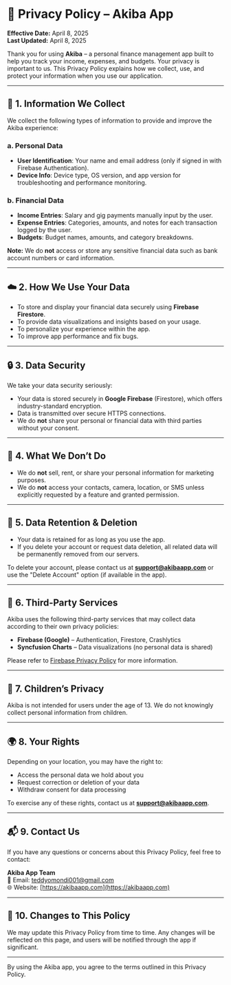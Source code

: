 # 📄 Privacy Policy – Akiba App

**Effective Date:** April 8, 2025  
**Last Updated:** April 8, 2025

Thank you for using **Akiba** – a personal finance management app built to help you track your income, expenses, and budgets. Your privacy is important to us. This Privacy Policy explains how we collect, use, and protect your information when you use our application.

---

## 🔐 1. Information We Collect

We collect the following types of information to provide and improve the Akiba experience:

### a. **Personal Data**
- **User Identification**: Your name and email address (only if signed in with Firebase Authentication).
- **Device Info**: Device type, OS version, and app version for troubleshooting and performance monitoring.

### b. **Financial Data**
- **Income Entries**: Salary and gig payments manually input by the user.
- **Expense Entries**: Categories, amounts, and notes for each transaction logged by the user.
- **Budgets**: Budget names, amounts, and category breakdowns.
  
**Note:** We do **not** access or store any sensitive financial data such as bank account numbers or card information.

---

## ☁️ 2. How We Use Your Data

- To store and display your financial data securely using **Firebase Firestore**.
- To provide data visualizations and insights based on your usage.
- To personalize your experience within the app.
- To improve app performance and fix bugs.

---

## 🔒 3. Data Security

We take your data security seriously:

- Your data is stored securely in **Google Firebase** (Firestore), which offers industry-standard encryption.
- Data is transmitted over secure HTTPS connections.
- We do **not** share your personal or financial data with third parties without your consent.

---

## 🚫 4. What We Don’t Do

- We do **not** sell, rent, or share your personal information for marketing purposes.
- We do **not** access your contacts, camera, location, or SMS unless explicitly requested by a feature and granted permission.

---

## 🧽 5. Data Retention & Deletion

- Your data is retained for as long as you use the app.
- If you delete your account or request data deletion, all related data will be permanently removed from our servers.

To delete your account, please contact us at **support@akibaapp.com** or use the "Delete Account" option (if available in the app).

---

## 📍 6. Third-Party Services

Akiba uses the following third-party services that may collect data according to their own privacy policies:

- **Firebase (Google)** – Authentication, Firestore, Crashlytics
- **Syncfusion Charts** – Data visualizations (no personal data is shared)

Please refer to [Firebase Privacy Policy](https://firebase.google.com/support/privacy) for more information.

---

## 👶 7. Children’s Privacy

Akiba is not intended for users under the age of 13. We do not knowingly collect personal information from children.

---

## 🌍 8. Your Rights

Depending on your location, you may have the right to:

- Access the personal data we hold about you
- Request correction or deletion of your data
- Withdraw consent for data processing

To exercise any of these rights, contact us at **support@akibaapp.com**.

---

## 📬 9. Contact Us

If you have any questions or concerns about this Privacy Policy, feel free to contact:

**Akiba App Team**  
📧 Email: teddyomondi001@gmail.com  
🌐 Website: [https://akibaapp.com](https://akibaapp.com)

---

## 📢 10. Changes to This Policy

We may update this Privacy Policy from time to time. Any changes will be reflected on this page, and users will be notified through the app if significant.

---

By using the Akiba app, you agree to the terms outlined in this Privacy Policy.

